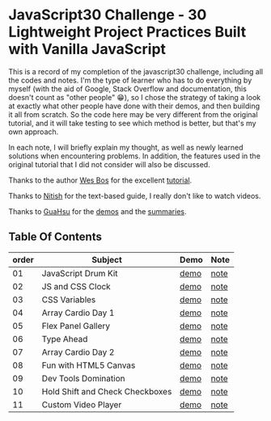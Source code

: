 # JavaScript30 Challenge - 30 Lightweight Project Practices Built with Vanilla JavaScript

This is a record of my completion of the javascript30 challenge, including all the codes and notes. I'm the type of learner who has to do everything by myself (with the aid of Google, Stack Overflow and documentation, this doesn't count as "other people" 😁), so I chose the strategy of taking a look at exactly what other people have done with their demos, and then building it all from scratch. So the code here may be very different from the original tutorial, and it will take testing to see which method is better, but that's my own approach.

In each note, I will briefly explain my thought, as well as newly learned solutions when encountering problems. In addition, the features used in the original tutorial that I did not consider will also be discussed.

Thanks to the author [Wes Bos](https://github.com/wesbos) for the excellent [tutorial](https://github.com/wesbos/JavaScript30).

Thanks to [Nitish](https://github.com/nitishdayal/JavaScript30) for the text-based guide, I really don't like to watch videos.

Thanks to [GuaHsu](https://github.com/guahsu) for the [demos](http://guahsu.io/JavaScript30/) and the [summaries](https://guahsu.io/categories/JavaScript30/).

## Table Of Contents

| order | Subject | Demo | Note |
|-------|---------|------|------|
| 01    | JavaScript Drum Kit | [demo](https://seplian.github.io/javascript30-practises/01%20JavaScript%20Drum%20Kit/index.html) | [note](https://github.com/Seplian/javascript30-practises/tree/main/01%20JavaScript%20Drum%20Kit) |
| 02    | JS and CSS Clock | [demo](https://seplian.github.io/javascript30-practises/02%20JS%20and%20CSS%20Clock/index.html) | [note](https://github.com/Seplian/javascript30-practises/tree/main/02%20JS%20and%20CSS%20Clock) |
| 03    | CSS Variables | [demo](https://seplian.github.io/javascript30-practises/03%20CSS%20Variables/index.html) | [note](https://github.com/Seplian/javascript30-practises/tree/main/03%20CSS%20Variables) |
| 04    | Array Cardio Day 1 | [demo](https://seplian.github.io/javascript30-practises/04%20Array%20Cardio%20Day%201/index.html) | [note](https://github.com/Seplian/javascript30-practises/tree/main/04%20Array%20Cardio%20Day%201) |
| 05    | Flex Panel Gallery | [demo](https://seplian.github.io/javascript30-practises/05%20Flex%20Panel%20Gallery/index.html) | [note](https://github.com/Seplian/javascript30-practises/tree/main/05%20Flex%20Panel%20Gallery) |
| 06    | Type Ahead | [demo](https://seplian.github.io/javascript30-practises/06%20Type%20Ahead/index.html) | [note](https://github.com/Seplian/javascript30-practises/tree/main/06%20Type%20Ahead) |
| 07    | Array Cardio Day 2 | [demo](https://seplian.github.io/javascript30-practises/07%20Array%20Cardio%20Day%202/index.html) | [note](https://github.com/Seplian/javascript30-practises/tree/main/07%20Array%20Cardio%20Day%202) |
| 08    | Fun with HTML5 Canvas | [demo](https://seplian.github.io/javascript30-practises/08%20Fun%20with%20HTML5%20Canvas/index.html) | [note](https://github.com/Seplian/javascript30-practises/tree/main/08%20Fun%20with%20HTML5%20Canvas) |
| 09    | Dev Tools Domination | [demo](https://seplian.github.io/javascript30-practises/09%20Dev%20Tools%20Domination/index.html) | [note](https://github.com/Seplian/javascript30-practises/tree/main/09%20Dev%20Tools%20Domination) |
| 10    | Hold Shift and Check Checkboxes | [demo](https://seplian.github.io/javascript30-practises/10%20Hold%20Shift%20and%20Check%20Checkboxes/index.html) | [note](https://github.com/Seplian/javascript30-practises/tree/main/10%20Hold%20Shift%20and%20Check%20Checkboxes) |
| 11    | Custom Video Player | [demo](https://seplian.github.io/javascript30-practises/11%20Custom%20Video%20Player/index.html) | [note](https://github.com/Seplian/javascript30-practises/tree/main/11%20Custom%20Video%20Player) |









